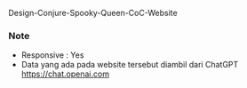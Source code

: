 Design-Conjure-Spooky-Queen-CoC-Website

### Note ###
- Responsive : Yes
- Data yang ada pada website tersebut diambil dari ChatGPT https://chat.openai.com
